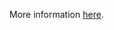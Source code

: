 More information [here](https://docs.paloaltonetworks.com/content/techdocs/en_US/prisma/prisma-cloud/prisma-cloud-code-security-policy-reference/secrets-policies/secrets-policy-index/git-secrets-14.html).
